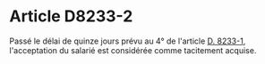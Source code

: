 # Article D8233-2

  
Passé le délai de quinze jours prévu au 4° de l'article [D. 8233-1][1], l'acceptation du salarié est considérée comme tacitement acquise.

 [1]: /affichCodeArticle.do?cidTexte=LEGITEXT000006072050&idArticle=LEGIARTI000018500654&dateTexte=&categorieLien=cid